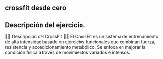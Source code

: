 ## crossfit desde cero


## Descripción del ejercicio.
🏋️‍♂️ Descripción del CrossFit 🏋️‍♀️
El CrossFit es un sistema de entrenamiento de alta intensidad basado en ejercicios funcionales que combinan fuerza, resistencia y acondicionamiento metabólico. Se enfoca en mejorar la condición física a través de movimientos variados e intensos.

